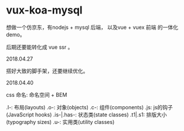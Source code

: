 # vux-koa-mysql

想做一个仿京东，有nodejs + mysql 后端， 以及vue + vuex 前端 的一体化demo。 

后期还要能转化成 vue ssr 。

2018.04.27 

搭好大致的脚手架，还要继续优化。

2018.04.40

css 命名: 命名空间 + BEM

.l-: 布局(layouts)
.o-: 对象(objects)
.c-: 组件(components)
.js: js的钩子(JavaScript hooks)
.is-|.has-: 状态类(state classes)
.t1|.s1: 排版大小(typography sizes)
.u-: 实用类(utility classes)


